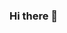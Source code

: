 ### Hi there 👋

<!--
**hennie124/hennie124** is a ✨ _special_ ✨ repository because its `README.md` (this file) appears on your GitHub profile.

Here are some ideas to get you started:

- 🔭 I’m currently working on ...
- 🌱 I’m currently learning ...
- 👯 I’m looking to collaborate on ...
- 🤔 I’m looking for help with ...
- 💬 Ask me about ...
- 📫 How to reach me: ...
- 😄 Pronouns: ...
- ⚡ Fun fact: ...

<img src="https://img.shields.io/badge/Python-3766AB?style=flat-square&logo=Python&logoColor=white"/></a>&nbsp 
<img src="https://img.shields.io/badge/Python-3766AB?style=flat-square&logo=Java&logoColor=white"/></a>&nbsp 
<img src="https://img.shields.io/badge/Python-3766AB?style=flat-square&logo=Swift&logoColor=white"/></a>&nbsp 
<img src="https://img.shields.io/badge/Python-3766AB?style=flat-square&logo=Spring&logoColor=white"/></a>&nbsp 
<img src="https://img.shields.io/badge/Python-3766AB?style=flat-square&logo=Androidstudio&logoColor=white"/></a>&nbsp 
<img src="https://img.shields.io/badge/Python-3766AB?style=flat-square&logo=Xcode&logoColor=white"/></a>&nbsp 
<img src="https://img.shields.io/badge/Python-3766AB?style=flat-square&logo=Javascript&logoColor=white"/></a>&nbsp 
<img src="https://img.shields.io/badge/Python-3766AB?style=flat-square&logo=Adobeillustrator&logoColor=white"/></a>&nbsp 
<img src="https://img.shields.io/badge/Python-3766AB?style=flat-square&logo=Adobeprimeierpro&logoColor=white"/></a>&nbsp 
	








 


